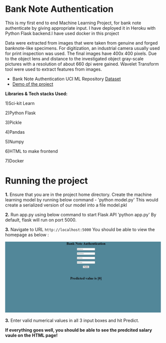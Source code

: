 # Bank Note Authentication
This is my first end to end Machine Learning Project, for bank note authenticate by giving appropriate input. I have deployed it in Heroku with Python Flask backend.I have used docker in this     project

Data were extracted from images that were taken from genuine and forged banknote-like specimens. For digitization, an industrial camera usually used for print inspection was used. The final images have 400x 400 pixels. Due to the object lens and distance to the investigated object gray-scale pictures with a resolution of about 660 dpi were gained. Wavelet Transform tool were used to extract features from images.


 - Bank Note Authentication UCI ML Repository [Dataset](https://www.kaggle.com/ritesaluja/bank-note-authentication-uci-data)
 - [Demo of the project](https://fakecurrency.herokuapp.com/)
 
**Libraries & Tech stacks Used:**

1)Sci-kit Learn

2)Python Flask

3)Pickle

4)Pandas

5)Numpy

6)HTML to make frontend

7)Docker

# Running the project

**1.** Ensure that you are in the project home directory. Create the machine learning model by running below command -
'python model.py'
This would create a serialized version of our model into a file model.pkl

**2.** Run app.py using below command to start Flask API
'python app.py'
By default, flask will run on port 5000.

**3.** Navigate to URL `http://localhost:5000`
You should be able to view the homepage as below : 

![](demo.jpg)

**3.** Enter valid numerical values in all 3 input boxes and hit Predict.

**If everything goes well, you should be able to see the predcited salary vaule on the HTML page!**



